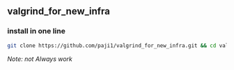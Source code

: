 ## valgrind_for_new_infra

### install in one line

```sh
git clone https://github.com/paji1/valgrind_for_new_infra.git && cd valgrind_for_new_infra && ./installer
```

*Note: not Always work*
